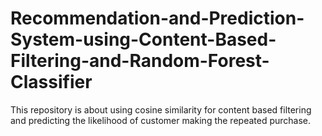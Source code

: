 # Recommendation-and-Prediction-System-using-Content-Based-Filtering-and-Random-Forest-Classifier
This repository is about using cosine similarity for content based filtering and predicting the likelihood of customer making the repeated purchase.
